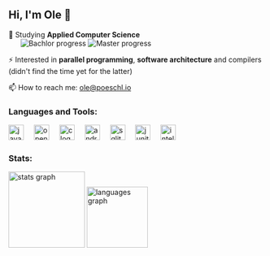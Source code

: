 <h2 align="left">Hi, I'm Ole 👋</h2>

🌱 Studying **Applied Computer Science** <br>&nbsp;&nbsp;&nbsp;&nbsp;&nbsp; ![Bachlor progress](https://progress-bar.xyz/100?title=Bachelor) ![Master progress](https://progress-bar.xyz/40?title=Master)

⚡ Interested in **parallel programming**, **software architecture** and compilers (didn't find the time yet for the latter)

📫 How to reach me: <a href="mailto:ole@poeschl.io">ole@poeschl.io</a>

###

<h3>Languages and Tools:</h3>
<div align="left">
  <img src="https://cdn.jsdelivr.net/gh/devicons/devicon/icons/java/java-original.svg" height="30" alt="java logo"  />
  <img width="12" />
  <img src="https://cdn.jsdelivr.net/gh/devicons/devicon/icons/opencl/opencl-original.svg" height="30" alt="opencl logo"   />
  <img width="12" />
  <img src="https://cdn.jsdelivr.net/gh/devicons/devicon/icons/c/c-original.svg" height="30" alt="c logo"  />
  <img width="12" />
  <img src="https://cdn.jsdelivr.net/gh/devicons/devicon/icons/android/android-original.svg" height="30" alt="android logo"  />
  <img width="12" />
  <img src="https://cdn.jsdelivr.net/gh/devicons/devicon/icons/sqlite/sqlite-original.svg" height="30" alt="sqlite logo"  />
  <img width="12" />
  <img src="https://cdn.jsdelivr.net/gh/devicons/devicon/icons/junit/junit-original.svg" height="30" alt="junit5 logo"  />
  <img width="12" />
  <img src="https://cdn.jsdelivr.net/gh/devicons/devicon/icons/intellij/intellij-original.svg" height="30" alt="intellij logo"  />
</div>

###

<h3>Stats:</h3>
<div align="left">
  <img src="https://github-readme-stats.vercel.app/api?username=olepoeschl&hide_title=false&hide_rank=false&show_icons=true&include_all_commits=true&count_private=true&disable_animations=false&theme=dracula&locale=en&hide_border=false" height="150" alt="stats graph"  />
  <img src="https://github-readme-stats.vercel.app/api/top-langs?username=olepoeschl&locale=en&hide_title=false&layout=compact&card_width=320&langs_count=5&theme=dracula&hide_border=false" height="120" alt="languages graph"  />
</div>
